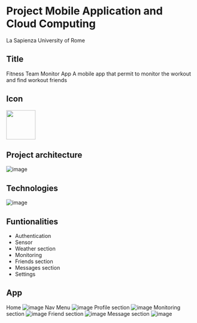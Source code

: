 # Project Mobile Application and Cloud Computing
La Sapienza University of Rome

## Title
Fitness Team Monitor App
A mobile app that permit to monitor the workout and find workout friends


## Icon
<img src="https://github.com/giorgiadarmi/Mobile_application_project/assets/95757658/fbc1394f-fc22-418a-9b6d-2a6c451d87db" width="78">

## Project architecture
![image](https://github.com/giorgiadarmi/Mobile_application_project/assets/95757658/cb50873e-6e88-4473-998a-55e7750fadc9)

## Technologies
![image](https://github.com/giorgiadarmi/Mobile_application_project/assets/95757658/73a6e4be-a010-452a-92bb-a48a06c34369)

## Funtionalities
<ul>
<li>Authentication</li>
<li>Sensor</li>
<li>Weather section</li>
<li>Monitoring</li>
<li>Friends section</li>
<li>Messages section</li>
<li>Settings</li>
</ul>

## App
Home
![image](https://github.com/giorgiadarmi/Mobile_application_project/assets/95757658/da82b8a9-12a2-46fc-91cf-1414160bbd92)
Nav Menu
![image](https://github.com/giorgiadarmi/Mobile_application_project/assets/95757658/da06cbae-b69d-4cbe-9c05-513dcd15ab5f)
Profile section
![image](https://github.com/giorgiadarmi/Mobile_application_project/assets/95757658/ed44afa3-a82c-4fe0-b9b6-b92e820e5347)
Monitoring section
![image](https://github.com/giorgiadarmi/Mobile_application_project/assets/95757658/b99a3c17-4f43-4b5a-a531-14b1954526f7)
Friend section
![image](https://github.com/giorgiadarmi/Mobile_application_project/assets/95757658/b592f842-7cea-4db7-bb30-a44f4e541aae)
Message section
![image](https://github.com/giorgiadarmi/Mobile_application_project/assets/95757658/53cf0764-86c7-4e90-b287-1095ff0284a5)


